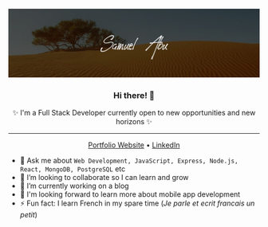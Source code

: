 ![profile header image](https://github.com/abu-git/abu-git/blob/main/readme_image.jpg)

<!-- ### Hi there 👋 -->

<!--
**abu-git/abu-git** is a ✨ _special_ ✨ repository because its `README.md` (this file) appears on your GitHub profile.

Here are some ideas to get you started:

- 🔭 I’m currently working on ...
- 🌱 I’m currently learning ...
- 👯 I’m looking to collaborate on ...
- 🤔 I’m looking for help with ...
- 💬 Ask me about ...
- 📫 How to reach me: ...
- 😄 Pronouns: ...
- ⚡ Fun fact: ...
-->

<h3 align="center">Hi there! 👋</h3>
<p align="center">✨ I'm a Full Stack Developer currently open to new opportunities and new horizons ✨</p>

---
<p align="center">
    <a href="http://samcv.herokuapp.com/">Portfolio Website</a> •
    <a href="https://www.linkedin.com/in/abu-samuel/">LinkedIn</a>
</p>


- 💬 Ask me about `Web Development, JavaScript, Express, Node.js, React, MongoDB, PostgreSQL` etc
- 👯 I’m looking to collaborate so I can learn and grow
- 🔭 I’m currently working on a blog
- 🌱 I'm looking forward to learn more about mobile app development
- :zap: Fun fact: I learn French in my spare time (*Je parle et ecrit francais un petit*)

